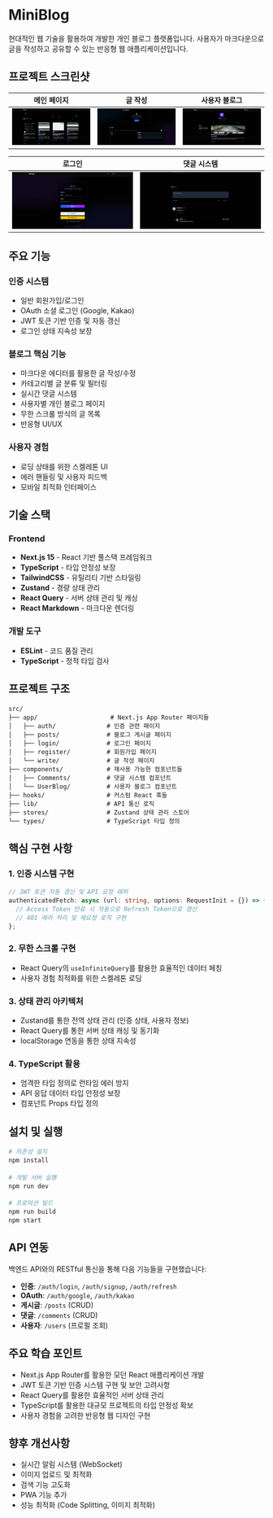 # MiniBlog

현대적인 웹 기술을 활용하여 개발한 개인 블로그 플랫폼입니다. 사용자가 마크다운으로 글을 작성하고 공유할 수 있는 반응형 웹 애플리케이션입니다.

## 프로젝트 스크린샷

<!-- 프로젝트 이미지들을 아래에 추가해주세요 -->

|           메인 페이지            |            글 작성            |              사용자 블로그              |
| :------------------------------: | :---------------------------: | :-------------------------------------: |
| ![메인페이지](./images/main.png) | ![글작성](./images/write.png) | ![사용자블로그](./images/user-blog.png) |

|            로그인             |          댓글 시스템           |
| :---------------------------: | :----------------------------: |
| ![로그인](./images/login.png) | ![댓글](./images/comments.png) |

## 주요 기능

### 인증 시스템

- 일반 회원가입/로그인
- OAuth 소셜 로그인 (Google, Kakao)
- JWT 토큰 기반 인증 및 자동 갱신
- 로그인 상태 지속성 보장

### 블로그 핵심 기능

- 마크다운 에디터를 활용한 글 작성/수정
- 카테고리별 글 분류 및 필터링
- 실시간 댓글 시스템
- 사용자별 개인 블로그 페이지
- 무한 스크롤 방식의 글 목록
- 반응형 UI/UX

### 사용자 경험

- 로딩 상태를 위한 스켈레톤 UI
- 에러 핸들링 및 사용자 피드백
- 모바일 최적화 인터페이스

## 기술 스택

### Frontend

- **Next.js 15** - React 기반 풀스택 프레임워크
- **TypeScript** - 타입 안정성 보장
- **TailwindCSS** - 유틸리티 기반 스타일링
- **Zustand** - 경량 상태 관리
- **React Query** - 서버 상태 관리 및 캐싱
- **React Markdown** - 마크다운 렌더링

### 개발 도구

- **ESLint** - 코드 품질 관리
- **TypeScript** - 정적 타입 검사

## 프로젝트 구조

```
src/
├── app/                    # Next.js App Router 페이지들
│   ├── auth/              # 인증 관련 페이지
│   ├── posts/             # 블로그 게시글 페이지
│   ├── login/             # 로그인 페이지
│   ├── register/          # 회원가입 페이지
│   └── write/             # 글 작성 페이지
├── components/            # 재사용 가능한 컴포넌트들
│   ├── Comments/          # 댓글 시스템 컴포넌트
│   └── UserBlog/          # 사용자 블로그 컴포넌트
├── hooks/                 # 커스텀 React 훅들
├── lib/                   # API 통신 로직
├── stores/                # Zustand 상태 관리 스토어
└── types/                 # TypeScript 타입 정의
```

## 핵심 구현 사항

### 1. 인증 시스템 구현

```typescript
// JWT 토큰 자동 갱신 및 API 요청 래퍼
authenticatedFetch: async (url: string, options: RequestInit = {}) => {
  // Access Token 만료 시 자동으로 Refresh Token으로 갱신
  // 401 에러 처리 및 재요청 로직 구현
};
```

### 2. 무한 스크롤 구현

- React Query의 `useInfiniteQuery`를 활용한 효율적인 데이터 페칭
- 사용자 경험 최적화를 위한 스켈레톤 로딩

### 3. 상태 관리 아키텍처

- Zustand를 통한 전역 상태 관리 (인증 상태, 사용자 정보)
- React Query를 통한 서버 상태 캐싱 및 동기화
- localStorage 연동을 통한 상태 지속성

### 4. TypeScript 활용

- 엄격한 타입 정의로 런타임 에러 방지
- API 응답 데이터 타입 안정성 보장
- 컴포넌트 Props 타입 정의

## 설치 및 실행

```bash
# 의존성 설치
npm install

# 개발 서버 실행
npm run dev

# 프로덕션 빌드
npm run build
npm start
```

## API 연동

백엔드 API와의 RESTful 통신을 통해 다음 기능들을 구현했습니다:

- **인증**: `/auth/login`, `/auth/signup`, `/auth/refresh`
- **OAuth**: `/auth/google`, `/auth/kakao`
- **게시글**: `/posts` (CRUD)
- **댓글**: `/comments` (CRUD)
- **사용자**: `/users` (프로필 조회)

## 주요 학습 포인트

- Next.js App Router를 활용한 모던 React 애플리케이션 개발
- JWT 토큰 기반 인증 시스템 구현 및 보안 고려사항
- React Query를 활용한 효율적인 서버 상태 관리
- TypeScript를 활용한 대규모 프로젝트의 타입 안정성 확보
- 사용자 경험을 고려한 반응형 웹 디자인 구현

## 향후 개선사항

- 실시간 알림 시스템 (WebSocket)
- 이미지 업로드 및 최적화
- 검색 기능 고도화
- PWA 기능 추가
- 성능 최적화 (Code Splitting, 이미지 최적화)
